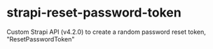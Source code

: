 # strapi-reset-password-token
Custom Strapi API (v4.2.0) to create a random password reset token, "ResetPasswordToken"
